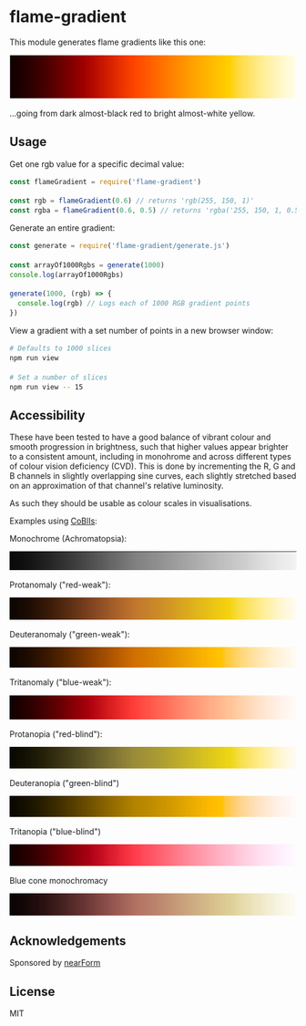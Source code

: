 # flame-gradient

This module generates flame gradients like this one:

![banner](5000-slice-sample.png)

...going from dark almost-black red to bright almost-white yellow.

## Usage

Get one rgb value for a specific decimal value:

```js
const flameGradient = require('flame-gradient')

const rgb = flameGradient(0.6) // returns 'rgb(255, 150, 1)'
const rgba = flameGradient(0.6, 0.5) // returns 'rgba('255, 150, 1, 0.5)'
```

Generate an entire gradient:

```js
const generate = require('flame-gradient/generate.js')

const arrayOf1000Rgbs = generate(1000)
console.log(arrayOf1000Rgbs)

generate(1000, (rgb) => {
  console.log(rgb) // Logs each of 1000 RGB gradient points
})
```

View a gradient with a set number of points in a new browser window:

```sh
# Defaults to 1000 slices
npm run view

# Set a number of slices
npm run view -- 15
```

## Accessibility

These have been tested to have a good balance of vibrant colour and smooth progression in brightness, such that higher values appear brighter to a consistent amount, including in monohrome and across different types of colour vision deficiency (CVD). This is done by incrementing the R, G and B channels in slightly overlapping sine curves, each slightly stretched based on an approximation of that channel's relative luminosity.

As such they should be usable as colour scales in visualisations.

Examples using [CoBlIs](https://www.color-blindness.com/coblis-color-blindness-simulator/):

Monochrome (Achromatopsia):

![Monochrome](cvd-images/0-Monochrome.png)

Protanomaly ("red-weak"):

![Protanomaly](cvd-images/1-Protanomaly.png)

Deuteranomaly ("green-weak"):

![Deuteranomaly](cvd-images/2-Deuteranomaly.png)

Tritanomaly ("blue-weak"):

![Tritanomaly](cvd-images/3-Tritanomaly.png)

Protanopia ("red-blind"):

![Protanopia](cvd-images/4-Protanopia.png)

Deuteranopia ("green-blind")

![Deuteranopia](cvd-images/5-Deuteranopia.png)

Tritanopia ("blue-blind")

![Tritanopia](cvd-images/6-Tritanopia.png)

Blue cone monochromacy

![Blue cone monochromacy](cvd-images/7-Blue-cone.png)

## Acknowledgements

Sponsored by [nearForm](http://nearform.com)

## License

MIT
